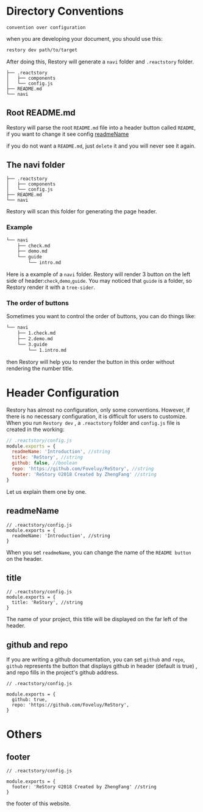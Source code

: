 # Directory Conventions

`convention over configuration`

when you are developing your document, you should use this:

```bash
restory dev path/to/target
```

After doing this, Restory will generate a `navi` folder and `.reactstory` folder.

```bash{1,5}
├── .reactstory
│   ├── components
│   └── config.js
├── README.md
└── navi
```

## Root README.md

Restory will parse the root `README.md` file into a header button called `README`, if you want to change it see config [readmeName](/Guide/Configuration#readmeName)

if you do not want a `README.md`, just `delete` it and you will never see it again.

## The navi folder

```bash{5}
├── .reactstory
│   ├── components
│   └── config.js
├── README.md
└── navi
```

Restory will scan this folder for generating the page header.

### Example

```sh
└── navi
    ├── check.md
    ├── demo.md
    └── guide
        └── intro.md
```

Here is a example of a `navi` folder. Restory will render 3 button on the left side of header:`check`,`demo`,`guide`. You may noticed that `guide` is a folder, so Restory render it with a `tree-sider`.

### The order of buttons

Sometimes you want to control the order of buttons, you can do things like:

```sh
└── navi
    ├── 1.check.md
    ├── 2.demo.md
    └── 3.guide
        └── 1.intro.md
```

then Restory will help you to render the button in this order without rendering the number title.

# Header Configuration

Restory has almost no configuration, only some conventions. However, if there is no necessary configuration, it is difficult for users to customize. When you run `Restory dev` , a `.reactstory` folder and `config.js` file is created in the working:

```js
// .reactstory/config.js
module.exports = {
  readmeName: 'Introduction', //string
  title: 'ReStory', //string
  github: false, //boolean
  repo: 'https://github.com/Foveluy/ReStory', //string
  footer: 'ReStory ©2018 Created by ZhengFang' //string
}
```

Let us explain them one by one.

## readmeName

```js{3}
// .reactstory/config.js
module.exports = {
  readmeName: 'Introduction', //string
}
```

When you set `readmeName`, you can change the name of the `README button` on the header.

## title

```js{3}
// .reactstory/config.js
module.exports = {
  title: 'ReStory', //string
}
```

The name of your project, this title will be displayed on the far left of the header.

## github and repo

If you are writing a github documentation, you can set `github` and `repo`, `github` represents the button that displays github in header (default is true) , and repo fills in the project's github address.

```js{4-5}
// .reactstory/config.js

module.exports = {
  github: true,
  repo: 'https://github.com/Foveluy/ReStory',
}
```

# Others

## footer

```js{4}
// .reactstory/config.js

module.exports = {
  footer: 'ReStory ©2018 Created by ZhengFang' //string
}
```

the footer of this website.
